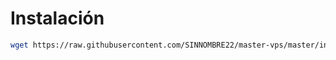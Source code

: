 # Instalación 

```bash
wget https://raw.githubusercontent.com/SINNOMBRE22/master-vps/master/instala.sh && bash instala.sh
```

